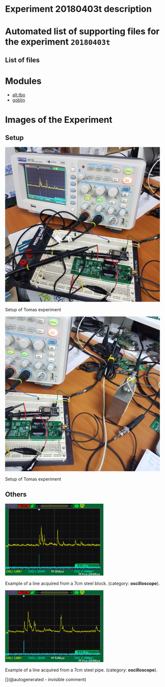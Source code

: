 # Experiment 20180403t description





# Automated list of supporting files for the __experiment `20180403t`__

## List of files




# Modules

* [alt.tbo](/alt.tbo/)
* [goblin](/goblin/)




# Images of the Experiment

## Setup

![](/include/community/Tomas/20180403_181645.jpg)

Setup of Tomas experiment

![](/include/community/Tomas/20180403_181642.jpg)

Setup of Tomas experiment

## Others

![](/include/community/Tomas/ADS00008.png)

Example of a line acquired from a 7cm steel block. (category: __oscilloscope__).

![](/include/community/Tomas/ADS00007.png)

Example of a line acquired from a 7cm steel pipe. (category: __oscilloscope__).










[](@autogenerated - invisible comment)